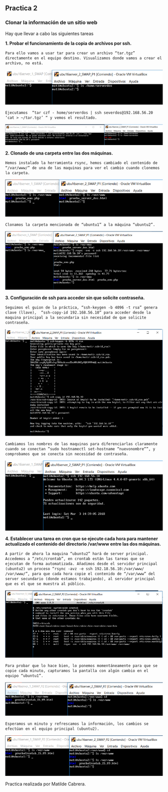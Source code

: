 ## Practica 2

### **Clonar la información de un sitio web**

Hay que llevar a cabo las siguientes tareas

**1. Probar el funcionamiento de la copia de archivos por ssh.**


	Para ello vamos a usar tar para crear un archivo “tar.tgz” directamente en el equipo destino. Visualizamos donde vamos a crear el archivo, no está.
![tar](https://github.com/mati3/SWAP/blob/master/Imagenes/P2_1.PNG)

	Ejecutamos  “tar czf - home/serverdos | ssh severdos@192.168.56.20 ‘cat > ~/tar.tgz’ “ y vemos el resultado.
![tar](https://github.com/mati3/SWAP/blob/master/Imagenes/P2_2.PNG)


**2. Clonado de una carpeta entre las dos máquinas.**

	Hemos instalado la herramienta rsync, hemos cambiado el contenido de “/var/www/” de una de las maquinas para ver el cambio cuando clonemos la carpeta.

![rsync](https://github.com/mati3/SWAP/blob/master/Imagenes/P2_3.PNG)

	Clonamos la carpeta mencionada de “ubuntu1” a la máquina “ubuntu2”.

![rsync](https://github.com/mati3/SWAP/blob/master/Imagenes/P2_4.PNG)


**3. Configuración de ssh para acceder sin que solicite contraseña.**

	Seguimos el guion de la práctica, “ssh-keygen -b 4096 -t rsa” genera clave (llave),  “ssh-copy-id 192.168.56.10” para acceder desde la maquina principal a la secundaria sin necesidad de que solicite contraseña.

![ssh](https://github.com/mati3/SWAP/blob/master/Imagenes/P2_5.PNG)

	Cambiamos los nombres de las maquinas para diferenciarlas claramente cuando se conectan ”sudo hostnamectl set-hostname “nuevonombre””, y comprobamos que se conecta sin necesidad de contraseña. 

![ssh](https://github.com/mati3/SWAP/blob/master/Imagenes/P2_6.PNG)


**4. Establecer una tarea en cron que se ejecute cada hora para mantener
actualizado el contenido del directorio /var/www entre las dos máquinas.**

	A partir de ahora la maquina “ubuntu2” hará de server principal. Accedemos a “/etc/crontab”, en crontab están las tareas que se ejecutan de forma automatizada. Añadimos desde el servidor principal (ubuntu2) un proceso “rsync -avz -e ssh 192.18.56.10:/var/www/ /var/www/”, para que cada hora copie el contenido de “/var/www” del server secundario (donde estamos trabajando), al servidor principal que es el que se muestra al público.
![crontab](https://github.com/mati3/SWAP/blob/master/Imagenes/P2_7.PNG)

	Para probar que lo hace bien, lo ponemos momentáneamente para que se copie cada minuto, capturamos la pantalla con algún cambio en el equipo “ubuntu1”.
![crontab](https://github.com/mati3/SWAP/blob/master/Imagenes/P2_8.PNG)

	Esperamos un minuto y refrescamos la información, los cambios se efectúan en el equipo principal (ubuntu2).
![crontab](https://github.com/mati3/SWAP/blob/master/Imagenes/P2_9.PNG)

Practica realizada por Matilde Cabrera.
